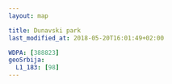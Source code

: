 ```yaml
---
layout: map

title: Dunavski park
last_modified_at: 2018-05-20T16:01:49+02:00

WDPA: [388823]
geoSrbija:
  L1_183: [98]
---
```

